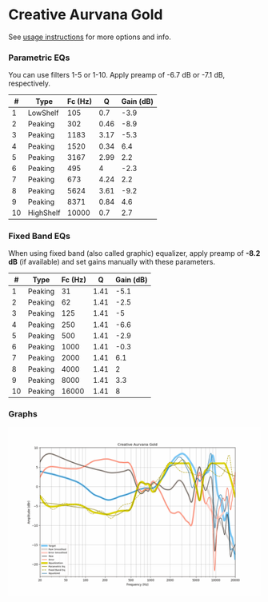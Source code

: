 # Creative Aurvana Gold
See [usage instructions](https://github.com/jaakkopasanen/AutoEq#usage) for more options and info.

### Parametric EQs
You can use filters 1-5 or 1-10. Apply preamp of -6.7 dB or -7.1 dB, respectively.

|   # | Type      |   Fc (Hz) |    Q |   Gain (dB) |
|-----|-----------|-----------|------|-------------|
|   1 | LowShelf  |       105 | 0.7  |        -3.9 |
|   2 | Peaking   |       302 | 0.46 |        -8.9 |
|   3 | Peaking   |      1183 | 3.17 |        -5.3 |
|   4 | Peaking   |      1520 | 0.34 |         6.4 |
|   5 | Peaking   |      3167 | 2.99 |         2.2 |
|   6 | Peaking   |       495 | 4    |        -2.3 |
|   7 | Peaking   |       673 | 4.24 |         2.2 |
|   8 | Peaking   |      5624 | 3.61 |        -9.2 |
|   9 | Peaking   |      8371 | 0.84 |         4.6 |
|  10 | HighShelf |     10000 | 0.7  |         2.7 |

### Fixed Band EQs
When using fixed band (also called graphic) equalizer, apply preamp of **-8.2 dB** (if available) and set gains manually with these parameters.

|   # | Type    |   Fc (Hz) |    Q |   Gain (dB) |
|-----|---------|-----------|------|-------------|
|   1 | Peaking |        31 | 1.41 |        -5.1 |
|   2 | Peaking |        62 | 1.41 |        -2.5 |
|   3 | Peaking |       125 | 1.41 |        -5   |
|   4 | Peaking |       250 | 1.41 |        -6.6 |
|   5 | Peaking |       500 | 1.41 |        -2.9 |
|   6 | Peaking |      1000 | 1.41 |        -0.3 |
|   7 | Peaking |      2000 | 1.41 |         6.1 |
|   8 | Peaking |      4000 | 1.41 |         2   |
|   9 | Peaking |      8000 | 1.41 |         3.3 |
|  10 | Peaking |     16000 | 1.41 |         8   |

### Graphs
![](./Creative%20Aurvana%20Gold.png)
